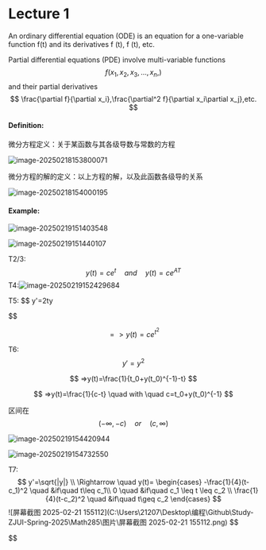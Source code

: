 # Lecture 1

An ordinary differential equation (ODE) is an equation for a one-variable function f(t) and its derivatives f (t), f (t), etc.

Partial differential equations (PDE) involve multi-variable functions 
$$
f(x_1,x_2,x_3,...,x_n,)
$$
 and their partial derivatives 
$$
\frac{\partial f}{\partial x_i},\frac{\partial^2 f}{\partial x_i\partial x_j},etc.
$$

#### **Definition**:

微分方程定义：关于某函数与其各级导数与常数的方程

![image-20250218153800071](C:\Users\21207\Desktop\编程\Github\Study-ZJUI-Spring-2025\Math285\图片\image-20250218153800071.png)

微分方程的解的定义：以上方程的解，以及此函数各级导的关系

![image-20250218154000195](C:\Users\21207\Desktop\编程\Github\Study-ZJUI-Spring-2025\Math285\图片\image-20250218154000195.png)

#### Example:

![image-20250219151403548](C:\Users\21207\Desktop\编程\Github\Study-ZJUI-Spring-2025\Math285\图片\image-20250219151403548.png)

![image-20250219151440107](C:\Users\21207\Desktop\编程\Github\Study-ZJUI-Spring-2025\Math285\图片\image-20250219151440107.png)

T2/3:
$$
y(t)=ce^t \quad  and\quad y(t)=ce^{AT}
$$
T4:![image-20250219152429684](C:\Users\21207\AppData\Roaming\Typora\typora-user-images\image-20250219152429684.png)

T5:
$$
y'=2ty

$$

$$
=>y(t)=ce^{t^2}
$$

T6:
$$
y'=y^2
$$

$$
=>y(t)=\frac{1}{t_0+y(t_0)^{-1}-t}
$$

$$
=>y(t)=\frac{1}{c-t} \quad with \quad c=t_0+y(t_0)^{-1}
$$

区间在
$$
(-\infty,-c)\quad or\quad (c,\infty)
$$


![image-20250219154420944](C:\Users\21207\Desktop\编程\Github\Study-ZJUI-Spring-2025\Math285\图片\image-20250219154420944.png)

![image-20250219154732550](C:\Users\21207\Desktop\编程\Github\Study-ZJUI-Spring-2025\Math285\图片\image-20250219154732550.png)

T7:
$$
y'=\sqrt{|y|} \\ 
\Rightarrow \quad 
y(t)=
\begin{cases} 
-\frac{1}{4}(t-c_1)^2 \quad &if\quad t\leq c_1\\
0  \quad &if\quad c_1 \leq t \leq c_2 \\ 
\frac{1}{4}(t-c_2)^2 \quad &if\quad t\geq c_2 
\end{cases} 
$$
![屏幕截图 2025-02-21 155112](C:\Users\21207\Desktop\编程\Github\Study-ZJUI-Spring-2025\Math285\图片\屏幕截图 2025-02-21 155112.png)
$$

$$
